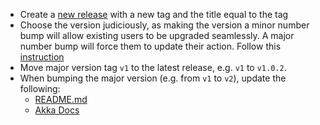 * Create a [new release](https://github.com/akka/setup-akka-cli-action/releases/new) with a new tag and the title equal to the tag
* Choose the version judiciously, as making the version a minor number bump will allow existing users to be upgraded seamlessly. A major number bump will force them to update their action. Follow this [instruction](https://docs.github.com/en/actions/creating-actions/about-custom-actions#using-release-management-for-actions)
* Move major version tag `v1` to the latest release, e.g. `v1` to `v1.0.2`.
* When bumping the major version (e.g. from `v1` to `v2`), update the following:
  * [README.md](README.md)
  * [Akka Docs](https://doc.akka.io/operations/integrating-cicd/github-actions.html)